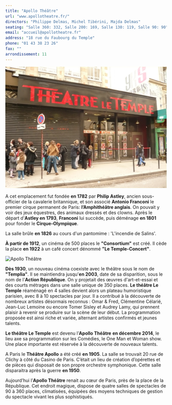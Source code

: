 ```yaml
---
title: "Apollo Théâtre"
url: "www.apollotheatre.fr/"
directors: "Philippe Delmas, Michel Tibérini, Majda Delmas"
seating: "Salle 360: 332, Salle 200: 169, Salle 130: 119, Salle 90: 90"
email: "accueil@apollotheatre.fr"
address: "18 rue du Faubourg du Temple"
phone: "01 43 38 23 26"
fax: ""
arrondissement: 11
---
```


![Apollo Théâtre](../images/11eme/apollo-theatre/apollo-theatre-1.jpg)


A cet emplacement fut fondée **en 1782** par **Philip Astley**, ancien sous-officier de la cavalerie britannique, et son associé **Antonio Franconi** le premier cirque permanent de Paris: **l’Amphithéâtre anglais**. On pouvait y voir des jeux équestres, des animaux dressés et des clowns. Après le départ d'**Astley en 1793**, **Franconi** lui succède, puis déménage **en 1801** pour fonder le **Cirque-Olympique**.

La salle brûle **en 1826** au cours d'un pantomime : 'L'incendie de Salins'.

**À partir de 1912**, un cinéma de 500 places le **"Consortium"** est créé. Il cède la place **en 1922** à un café concert dénommé **"Le Temple-Concert"**.

![Apollo Théâtre](../images/11eme/apollo-theatre/apollo-theatre-2.jpg)

**Dès 1930**, un nouveau cinéma coexiste avec le théâtre sous le nom de **"Templia"**. Il se maintiendra jusqu'**en 2003**, date de sa disparition, sous le nom de l'**Action République**. On y projetait des œuvres d'art-et-essai et des courts métrages dans une salle unique de 350 places.
**Le théâtre Le Temple** réaménagé en 4 salles devient alors un plateau humoristique parisien, avec 8 à 10 spectacles par jour. Il a contribué à la découverte de nombreux artistes désormais reconnus : Omar & Fred, Clémentine Célarié, Jean-Luc Lemoine ou encore Tomer Sisley et Audrey Lamy, qui prennent plaisir à revenir se produire sur la scène de leur début. La programmation proposée est ainsi riche et variée, alternant artistes confirmés et jeunes talents.

**Le théâtre Le Temple** est devenu l’**Apollo Théâtre** **en décembre 2014**, le lieu axe sa programmation sur les Comédies, le One Man et Woman show. Une place importante est réservée à la découverte de nouveaux talents.

A Paris le **Théâtre Apollo** a été créé **en 1905**. La salle se trouvait 20 rue de Clichy à côté du Casino de Paris. C’était un lieu de création  d’opérettes et de pièces qui disposait de son  propre orchestre symphonique. Cette salle disparaitra après la guerre **en 1950**.

Aujourd’hui l’**Apollo Théâtre** renait au cœur de Paris, près de la place de la République. Cet endroit magique, dispose de quatre salles de spectacles de 90 à 360 places, climatisées, équipées des moyens techniques de gestion du spectacle vivant les plus sophistiqués.

